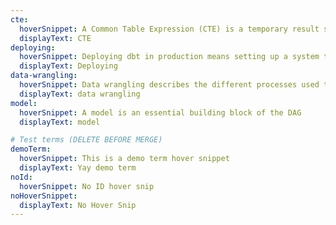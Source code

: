 ```yaml
---
cte: 
  hoverSnippet: A Common Table Expression (CTE) is a temporary result set that can be used in a SQL query. You can use CTEs to break up complex queries into simpler blocks of code that can connect and build on each other.
  displayText: CTE
deploying: 
  hoverSnippet: Deploying dbt in production means setting up a system to run a dbt job on a schedule, rather than running dbt commands manually from the command line.
  displayText: Deploying
data-wrangling: 
  hoverSnippet: Data wrangling describes the different processes used to transform raw data into a consistent and easily usable format. The ultimate goal of data wrangling is to work in a way that allows you to dive right into analysis on a dataset or build upon that data.
  displayText: data wrangling
model: 
  hoverSnippet: A model is an essential building block of the DAG
  displayText: model

# Test terms (DELETE BEFORE MERGE)
demoTerm:
  hoverSnippet: This is a demo term hover snippet
  displayText: Yay demo term
noId:
  hoverSnippet: No ID hover snip
noHoverSnippet:
  displayText: No Hover Snip
---
```

